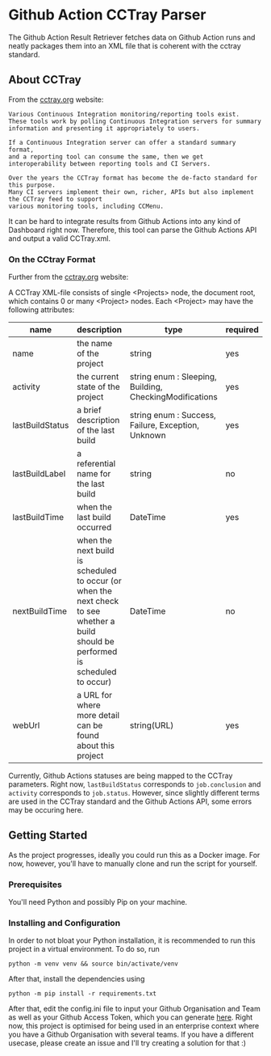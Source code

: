 # Github Action CCTray Parser

The Github Action Result Retriever fetches data on Github Action runs and 
neatly packages them into an XML file that is coherent with the cctray standard.

## About CCTray

From the [cctray.org](https://cctray.org/v1/) website:


    Various Continuous Integration monitoring/reporting tools exist. 
    These tools work by polling Continuous Integration servers for summary information and presenting it appropriately to users.

    If a Continuous Integration server can offer a standard summary format,
    and a reporting tool can consume the same, then we get interoperability between reporting tools and CI Servers.

    Over the years the CCTray format has become the de-facto standard for this purpose.
    Many CI servers implement their own, richer, APIs but also implement the CCTray feed to support 
    various monitoring tools, including CCMenu.

It can be hard to integrate results from Github Actions into any kind of Dashboard right now.
Therefore, this tool can parse the Github Actions API and output a valid CCTray.xml.

### On the CCtray Format

Further from the [cctray.org](https://cctray.org/v1/) website:

A CCTray XML-file consists of single \<Projects> node, the document root, which contains 0 or many \<Project> nodes.
Each \<Project> may have the following attributes:

|name               |description|type|required|
|---                |---|---|---|
|name               |the name of the project                    |string     |yes   |
|activity           |the current state of the project	        |string enum : Sleeping, Building, CheckingModifications	|yes   |
|lastBuildStatus    |a brief description of the last build	    |string enum : Success, Failure, Exception, Unknown	        |yes   |
|lastBuildLabel     |a referential name for the last build	    |string     |no    |
|lastBuildTime      |when the last build occurred	            |DateTime   |yes   |
|nextBuildTime      |when the next build is scheduled to occur (or when the next check to see whether a build should be performed is scheduled to occur)	   |DateTime   |no   |
|webUrl             |a URL for where more detail can be found about this project	   |string(URL)   |yes   |

Currently, Github Actions statuses are being mapped to the CCTray parameters.
Right now, `lastBuildStatus` corresponds to `job.conclusion` and `activity` corresponds to `job.status`.
However, since slightly different terms are used in the CCTray standard and the Github Actions API,
some errors may be occuring here.

## Getting Started

As the project progresses, ideally you could run this as a Docker image. 
For now, however, you'll have to manually clone and run the script for yourself.

### Prerequisites

You'll need Python and possibly Pip on your machine. 

### Installing and Configuration

In order to not bloat your Python installation, it is recommended to run this
project in a virtual environment. To do so, run

```
python -m venv venv && source bin/activate/venv
```

After that, install the dependencies using

```
python -m pip install -r requirements.txt
```

After that, edit the config.ini file to input your Github Organisation and Team
as well as your Github Access Token, which you can generate [here](https://github.com/settings/tokens).
Right now, this project is optimised for being used in an enterprise context where
you have a Github Organisation with several teams. If you have a different usecase,
please create an issue and I'll try creating a solution for that :)
